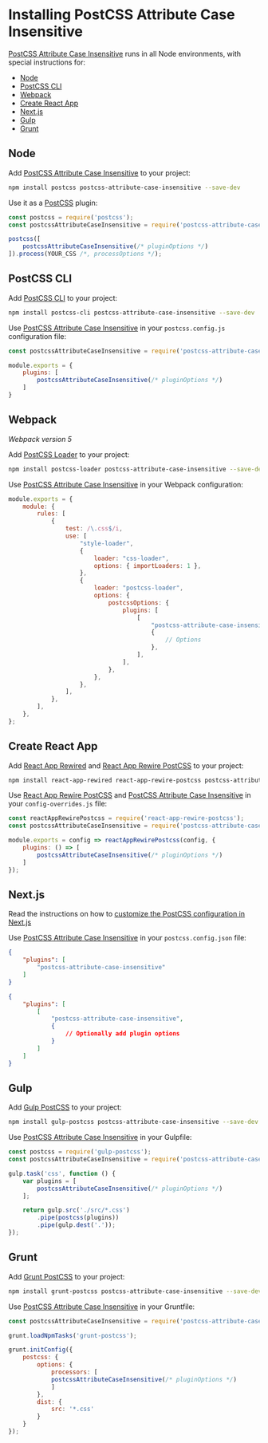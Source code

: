 # Installing PostCSS Attribute Case Insensitive

[PostCSS Attribute Case Insensitive] runs in all Node environments, with special instructions for:

- [Node](#node)
- [PostCSS CLI](#postcss-cli)
- [Webpack](#webpack)
- [Create React App](#create-react-app)
- [Next.js](#nextjs)
- [Gulp](#gulp)
- [Grunt](#grunt)

## Node

Add [PostCSS Attribute Case Insensitive] to your project:

```bash
npm install postcss postcss-attribute-case-insensitive --save-dev
```

Use it as a [PostCSS] plugin:

```js
const postcss = require('postcss');
const postcssAttributeCaseInsensitive = require('postcss-attribute-case-insensitive');

postcss([
	postcssAttributeCaseInsensitive(/* pluginOptions */)
]).process(YOUR_CSS /*, processOptions */);
```

## PostCSS CLI

Add [PostCSS CLI] to your project:

```bash
npm install postcss-cli postcss-attribute-case-insensitive --save-dev
```

Use [PostCSS Attribute Case Insensitive] in your `postcss.config.js` configuration file:

```js
const postcssAttributeCaseInsensitive = require('postcss-attribute-case-insensitive');

module.exports = {
	plugins: [
		postcssAttributeCaseInsensitive(/* pluginOptions */)
	]
}
```

## Webpack

_Webpack version 5_

Add [PostCSS Loader] to your project:

```bash
npm install postcss-loader postcss-attribute-case-insensitive --save-dev
```

Use [PostCSS Attribute Case Insensitive] in your Webpack configuration:

```js
module.exports = {
	module: {
		rules: [
			{
				test: /\.css$/i,
				use: [
					"style-loader",
					{
						loader: "css-loader",
						options: { importLoaders: 1 },
					},
					{
						loader: "postcss-loader",
						options: {
							postcssOptions: {
								plugins: [
									[
										"postcss-attribute-case-insensitive",
										{
											// Options
										},
									],
								],
							},
						},
					},
				],
			},
		],
	},
};
```

## Create React App

Add [React App Rewired] and [React App Rewire PostCSS] to your project:

```bash
npm install react-app-rewired react-app-rewire-postcss postcss-attribute-case-insensitive --save-dev
```

Use [React App Rewire PostCSS] and [PostCSS Attribute Case Insensitive] in your
`config-overrides.js` file:

```js
const reactAppRewirePostcss = require('react-app-rewire-postcss');
const postcssAttributeCaseInsensitive = require('postcss-attribute-case-insensitive');

module.exports = config => reactAppRewirePostcss(config, {
	plugins: () => [
		postcssAttributeCaseInsensitive(/* pluginOptions */)
	]
});
```

## Next.js

Read the instructions on how to [customize the PostCSS configuration in Next.js](https://nextjs.org/docs/advanced-features/customizing-postcss-config)

Use [PostCSS Attribute Case Insensitive] in your `postcss.config.json` file:

```json
{
	"plugins": [
		"postcss-attribute-case-insensitive"
	]
}
```

```json
{
	"plugins": [
		[
			"postcss-attribute-case-insensitive",
			{
				// Optionally add plugin options
			}
		]
	]
}
```

## Gulp

Add [Gulp PostCSS] to your project:

```bash
npm install gulp-postcss postcss-attribute-case-insensitive --save-dev
```

Use [PostCSS Attribute Case Insensitive] in your Gulpfile:

```js
const postcss = require('gulp-postcss');
const postcssAttributeCaseInsensitive = require('postcss-attribute-case-insensitive');

gulp.task('css', function () {
	var plugins = [
		postcssAttributeCaseInsensitive(/* pluginOptions */)
	];

	return gulp.src('./src/*.css')
		.pipe(postcss(plugins))
		.pipe(gulp.dest('.'));
});
```

## Grunt

Add [Grunt PostCSS] to your project:

```bash
npm install grunt-postcss postcss-attribute-case-insensitive --save-dev
```

Use [PostCSS Attribute Case Insensitive] in your Gruntfile:

```js
const postcssAttributeCaseInsensitive = require('postcss-attribute-case-insensitive');

grunt.loadNpmTasks('grunt-postcss');

grunt.initConfig({
	postcss: {
		options: {
			processors: [
			postcssAttributeCaseInsensitive(/* pluginOptions */)
			]
		},
		dist: {
			src: '*.css'
		}
	}
});
```

[Gulp PostCSS]: https://github.com/postcss/gulp-postcss
[Grunt PostCSS]: https://github.com/nDmitry/grunt-postcss
[PostCSS]: https://github.com/postcss/postcss
[PostCSS CLI]: https://github.com/postcss/postcss-cli
[PostCSS Loader]: https://github.com/postcss/postcss-loader
[PostCSS Attribute Case Insensitive]: https://github.com/csstools/postcss-plugins/tree/main/plugins/postcss-attribute-case-insensitive
[React App Rewire PostCSS]: https://github.com/csstools/react-app-rewire-postcss
[React App Rewired]: https://github.com/timarney/react-app-rewired
[Next.js]: https://nextjs.org
